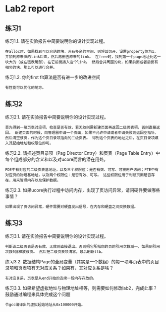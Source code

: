 # Lab2 report

## 练习1
练习1.1. 请在实验报告中简要说明你的设计实现过程。
```
在alloc时，如果找到可以容纳的块，若有多余的空间，则将其切开，设置property位为1，并加到原来块的link后面，然后再删去原来的link。 在free时，找到第一个page地址比这一块大的（或在链表尾部），在它前面插入这个link。 然后合并周围的块，如果前面或者后面有相邻的块，那么可以进行合并。
```

练习1.2. 你的first fit算法是否有进一步的改进空间
```
有性能可以优化的地方。
```


## 练习2
练习2.1. 请在实验报告中简要说明你的设计实现过程。
```
首先得到一级页表对应项，检查是否有效，若无效则需新建页面再返回二级页表项，否则直接返回。 新建页面的时候，向管理器申请一个页面，如果不允许申请或者申请失败则返回空指针。然后清空该页，作为这个页目录项指向的二级页表。 得到这个页表的地址之后，在页目录项填入其起始地址和权限位即可。
```

练习2.2. 请描述页目录项（Pag Director Entry）和页表（Page Table Entry）中每个组成部分的含义和以及对ucore而言的潜在用处。
```
PDE中有对应的二级页表基地址，以及三个权限位：是否有效、可写、可被用户访问；PTE中有对应页的物理基地址，以及两个权限位：是否有效、可写。 这些权限位用于判断页面是否存在，用来管理内存以及保护数据。
```

练习2.3. 如果ucore执行过程中访问内存，出现了页访问异常，请问硬件要做哪些事情？
```
如果出现了页访问异常，硬件需要对硬盘发出信号，在内存和硬盘之间交换数据。
```


## 练习3
练习3.1. 请在实验报告中简要说明你的设计实现过程。
```
判断该二级页表是否有效，无效则直接退出。否则把它所指向的页的引用次数减一，如果到引用次数0就释放该页。 然后把二级页表项清零，最后刷新tlb。
```

练习3.2. 数据结构Page的全局变量（其实是一个数组）的每一项与页表中的页目录项和页表项有无对应关系？如果有，其对应关系是啥？
```
有对应关系，页表是从end开始的连续一段内存存放的。
```

练习3.3. 如果希望虚拟地址与物理地址相等，则需要如何修改lab2，完成此事？ 鼓励通过编程来具体完成这个问题
```
令gcc编译出的虚拟起始地址从0x100000开始。
```

